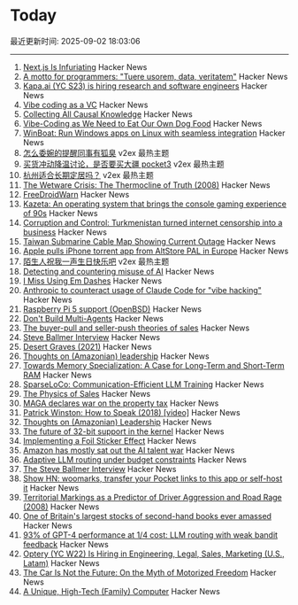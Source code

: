 # Today

最近更新时间: 2025-09-02 18:03:06

--- 
1. [Next.js Is Infuriating](https://blog.meca.sh/3lxoty3shjc2z) Hacker News
2. [A motto for programmers: "Tuere usorem, data, veritatem"](https://koas.dev/a-motto-for-programming/) Hacker News
3. [Kapa.ai (YC S23) is hiring research and software engineers](https://www.ycombinator.com/companies/kapa-ai/jobs) Hacker News
4. [Vibe coding as a VC](https://kevinkuipers.substack.com/p/vc-for-vibe-coding-a-fresh-new-start) Hacker News
5. [Collecting All Causal Knowledge](https://causenet.org/) Hacker News
6. [Vibe-Coding as We Need to Eat Our Own Dog Food](https://kevinkuipers.substack.com/p/vc-for-vibe-coding-a-fresh-new-start) Hacker News
7. [WinBoat: Run Windows apps on Linux with seamless integration](https://github.com/TibixDev/winboat) Hacker News
8. [怎么委婉的提醒同事有狐臭](https://www.v2ex.com/t/1156474) v2ex 最热主题
9. [买货冲动降温讨论，是否要买大疆 pocket3](https://www.v2ex.com/t/1156459) v2ex 最热主题
10. [杭州适合长期定居吗？](https://www.v2ex.com/t/1156457) v2ex 最热主题
11. [The Wetware Crisis: The Thermocline of Truth (2008)](https://brucefwebster.com/2008/04/15/the-wetware-crisis-the-themocline-of-truth/) Hacker News
12. [FreeDroidWarn](https://github.com/woheller69/FreeDroidWarn) Hacker News
13. [Kazeta: An operating system that brings the console gaming experience of 90s](https://kazeta.org/) Hacker News
14. [Corruption and Control: Turkmenistan turned internet censorship into a business](https://blog.torproject.org/Corruption-Control-Turkmenistan-internet-censorship-business/) Hacker News
15. [Taiwan Submarine Cable Map Showing Current Outage](https://smc.peering.tw/) Hacker News
16. [Apple pulls iPhone torrent app from AltStore PAL in Europe](https://www.theverge.com/news/767344/apple-removes-itorrent-altstore-pal-ios-marketplace) Hacker News
17. [陌生人祝我一声生日快乐吧](https://www.v2ex.com/t/1156452) v2ex 最热主题
18. [Detecting and countering misuse of AI](https://www.anthropic.com/news/detecting-countering-misuse-aug-2025) Hacker News
19. [I Miss Using Em Dashes](https://bassi.li/articles/i-miss-using-em-dashes) Hacker News
20. [Anthropic to counteract usage of Claude Code for "vibe hacking"](https://www.anthropic.com/news/detecting-countering-misuse-aug-2025) Hacker News
21. [Raspberry Pi 5 support (OpenBSD)](https://marc.info/?l=openbsd-cvs&m=175675287220070&w=2) Hacker News
22. [Don't Build Multi-Agents](https://cognition.ai/blog/dont-build-multi-agents) Hacker News
23. [The buyer-pull and seller-push theories of sales](https://howtogrow.substack.com/p/the-physics-of-sales) Hacker News
24. [Steve Ballmer Interview](https://www.acquired.fm/episodes/the-steve-ballmer-interview) Hacker News
25. [Desert Graves (2021)](https://www.desertmountaineer.com/2021/08/06/graves/) Hacker News
26. [Thoughts on (Amazonian) leadership](https://www.daemonology.net/blog/2025-09-01-Thoughts-on-Amazonian-Leadership.html) Hacker News
27. [Towards Memory Specialization: A Case for Long-Term and Short-Term RAM](https://arxiv.org/abs/2508.02992) Hacker News
28. [SparseLoCo: Communication-Efficient LLM Training](https://arxiv.org/abs/2508.15706) Hacker News
29. [The Physics of Sales](https://howtogrow.substack.com/p/the-physics-of-sales) Hacker News
30. [MAGA declares war on the property tax](https://www.urbanproxima.com/p/maga-declares-war-on-the-property) Hacker News
31. [Patrick Winston: How to Speak (2018) [video]](https://www.youtube.com/watch?v=Unzc731iCUY) Hacker News
32. [Thoughts on (Amazonian) Leadership](https://www.daemonology.net/blog/2025-09-01-Thoughts-on-Amazonian-Leadership.html) Hacker News
33. [The future of 32-bit support in the kernel](https://lwn.net/SubscriberLink/1035727/4837b0d3dccf1cbb/) Hacker News
34. [Implementing a Foil Sticker Effect](https://www.4rknova.com/blog/2025/08/30/foil-sticker) Hacker News
35. [Amazon has mostly sat out the AI talent war](https://www.businessinsider.com/amazon-ai-talent-wars-internal-document-2025-8) Hacker News
36. [Adaptive LLM routing under budget constraints](https://arxiv.org/abs/2508.21141) Hacker News
37. [The Steve Ballmer Interview](https://www.acquired.fm/episodes/the-steve-ballmer-interview) Hacker News
38. [Show HN: woomarks, transfer your Pocket links to this app or self-host it](https://woomarks.com) Hacker News
39. [Territorial Markings as a Predictor of Driver Aggression and Road Rage (2008)](https://onlinelibrary.wiley.com/doi/abs/10.1111/j.1559-1816.2008.00364.x?prevSearch=allfield%3A%28szlemko%29) Hacker News
40. [One of Britain's largest stocks of second-hand books ever amassed](https://www.worldofinteriors.com/story/richard-axe-second-hand-books-yorkshire) Hacker News
41. [93% of GPT-4 performance at 1/4 cost: LLM routing with weak bandit feedback](https://arxiv.org/abs/2508.21141) Hacker News
42. [Optery (YC W22) Is Hiring in Engineering, Legal, Sales, Marketing (U.S., Latam)](https://www.optery.com/careers/) Hacker News
43. [The Car Is Not the Future: On the Myth of Motorized Freedom](https://blog.scaramuzza.me/articles/the_car_is_not_the_future.html) Hacker News
44. [A Unique, High-Tech (Family) Computer](https://nicole.express/2025/a-computer-in-your-home.html) Hacker News
